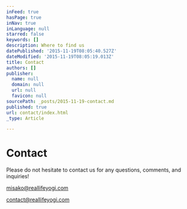 ```yaml
---
inFeed: true
hasPage: true
inNav: true
inLanguage: null
starred: false
keywords: []
description: Where to find us
datePublished: '2015-11-19T08:05:40.527Z'
dateModified: '2015-11-19T08:05:19.013Z'
title: Contact
authors: []
publisher:
  name: null
  domain: null
  url: null
  favicon: null
sourcePath: _posts/2015-11-19-contact.md
published: true
url: contact/index.html
_type: Article

---
```

# Contact

Please do not hesitate to contact us for any questions, comments, and inquiries!

misako@reallifeyogi.com

contact@reallifeyogi.com